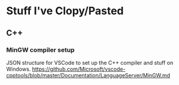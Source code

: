 # Stuff I've Clopy/Pasted

## C++

### MinGW compiler setup

JSON structure for VSCode to set up the C++ compiler and stuff on Windows.
https://github.com/Microsoft/vscode-cpptools/blob/master/Documentation/LanguageServer/MinGW.md

